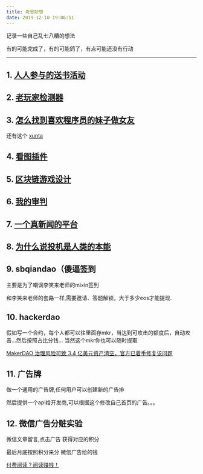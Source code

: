 ```yaml
---
title: 奇思妙想
date: 2019-12-10 19:06:51
---
```


记录一些自己乱七八糟的想法

有的可能完成了，有的可能鸽了，有点可能还没有行动

---

## 1. [人人参与的送书活动](/2018/09/24/%E4%BA%BA%E4%BA%BA%E5%8F%82%E4%B8%8E%E7%9A%84%E9%80%81%E4%B9%A6%E6%B4%BB%E5%8A%A8/)

## 2. [老玩家检测器](/lab/%E8%80%81%E7%8E%A9%E5%AE%B6%E6%A3%80%E6%B5%8B%E5%99%A8.html)

## 3. [怎么找到喜欢程序员的妹子做女友](/lab/怎么找到喜欢程序员的妹子做女友.html)

   还有这个 [xunta](https://igaojin.me/2019/11/30/%E7%A8%8B%E5%BA%8F%E5%91%98%E6%89%BE%E5%AF%B9%E8%B1%A1%E8%81%9A%E5%90%88%E5%B9%B3%E5%8F%B0-xunta-today/)

## 4. [看图插件](/2018/03/06/%E7%9F%A5%E4%B9%8E%E7%9C%8B%E5%9B%BE%E6%8F%92%E4%BB%B6/)

## 5. [区块链游戏设计](/2019/09/06/%E5%8C%BA%E5%9D%97%E9%93%BE%E6%B8%B8%E6%88%8F%E8%AE%BE%E8%AE%A1/)

## 6. [我的审判](/2018/07/25/%E6%88%91%E7%9A%84%E5%AE%A1%E5%88%A4/) 

## 7. [一个真新闻的平台](https://hackmd.io/@mqBNo8W3SC-Si7bALBIM8w/rkRq4eJgr) 

## 8. [为什么说投机是人类的本能](https://hackmd.io/@mqBNo8W3SC-Si7bALBIM8w/SJZYztexS/edit)

## 9. sbqiandao（傻逼签到

主要是为了嘲讽李笑来老师的mixin签到

和李笑来老师的套路一样,需要邀请、答题解锁，大于多少eos才能提现. 

## 10. hackerdao

假如写一个合约，每个人都可以往里面存mkr，当达到可攻击的额度后，自动攻击…然后按照占比分钱…
当然这个mkr你也可以随时提取

[MakerDAO 治理风险可致 3.4 亿美元资产清空，官方已着手修复该问题](https://www.theblockbeats.com/news/6369?from=timeline&isappinstalled=0)

## 11. 广告牌

做一个通用的广告牌,任何用户可以创建新的广告排

然后提供一个api给开发商,可以根据这个修改自己首页的广告。。。

## 12. 微信广告分赃实验

微信文章留言,点击广告 获得对应的积分

最后月底按照积分来分 微信广告给的钱

[付费阅读？阅读赚钱！](https://mp.weixin.qq.com/s?__biz=MzU2OTAxNTcwMw==&mid=2247484081&idx=1&sn=688544e654a7a903e42a3d1623571496&chksm=fc846e49cbf3e75fc19fd8cb4776ee75c5edfd9e751bd4ff5317d363489ce362857dcf864363&token=932787837&lang=zh_CN#rd)







